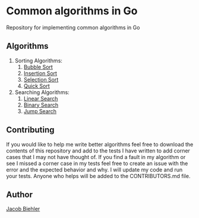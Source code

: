 # Common algorithms in Go

Repository for implementing common algorithms in Go

## Algorithms

1. Sorting Algorithms:
   1. [Bubble Sort](./bubble_sort/README.md)
   2. [Insertion Sort](./insertion_sort/README.md)
   3. [Selection Sort](./selection_sort/README.md)
   4. [Quick Sort](./quicksort/README.md)
2. Searching Algorithms:
   1. [Linear Search](./linear_search/README.md)
   2. [Binary Search](./binary_search/README.md)
   3. [Jump Search](./jump_search/README.md)

## Contributing

If you would like to help me write better algorithms feel free to download the contents of this repository and add to the tests I have written to add corner cases that I may not have thought of. If you find a fault in my algorithm or see I missed a corner case in my tests feel free to create an issue with the error and the expected behavior and why. I will update my code and run your tests. Anyone who helps will be added to the CONTRIBUTORS.md file.

## Author

[Jacob Biehler](https://www.linkedin.com/in/jacob-biehler-475573139/)
